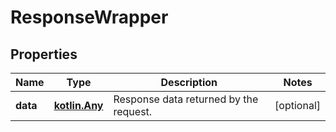 
# ResponseWrapper

## Properties
Name | Type | Description | Notes
------------ | ------------- | ------------- | -------------
**data** | [**kotlin.Any**](.md) | Response data returned by the request. |  [optional]



